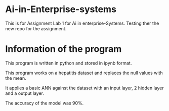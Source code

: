 # Ai-in-Enterprise-systems

This is for Assignment Lab 1 for Ai in enterprise-Systems.
Testing ther the new repo for the assignment.

# Information of the program

This program is written in python and stored in ipynb format.

This program works on a hepatitis dataset and replaces the null values with the mean.

It applies a basic ANN against the dataset with an input layer, 2 hidden layer and a output layer.

The accuracy of the model was 90%.
